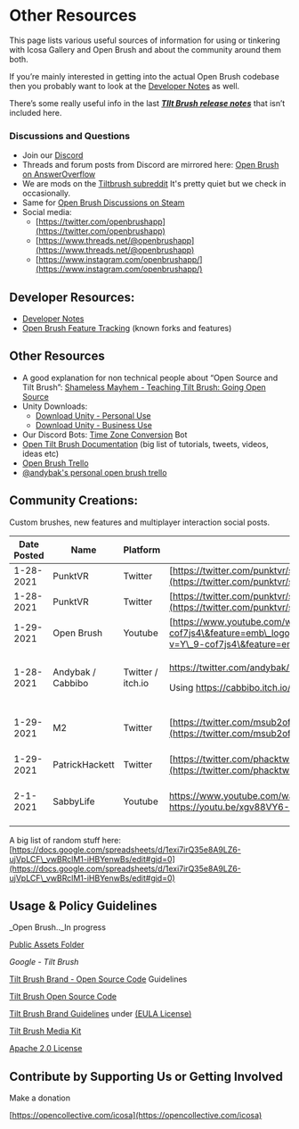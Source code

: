 # Other Resources

This page lists various useful sources of information for using or tinkering with Icosa Gallery and Open Brush and about the community around them both.

If you’re mainly interested in getting into the actual Open Brush codebase then you probably want to look at the [Developer Notes](developer-notes/) as well.

There’s some really useful info in the last [_**TIlt Brush release notes**_](user-guide/tilt-brush-release-notes.md) that isn’t included here.

### Discussions and Questions

* Join our [Discord](https://discord.gg/NQv6QPus)&#x20;
* Threads and forum posts from Discord are mirrored here: [Open Brush on AnswerOverflow](https://www.answeroverflow.com/c/783806589991780412)
* We are mods on the [Tiltbrush subreddit](https://old.reddit.com/r/TiltBrush/new/) It's pretty quiet but we check in occasionally.
* Same for [Open Brush Discussions on Steam](https://steamcommunity.com/app/1634870/discussions/)
* Social media:&#x20;
  * [https://twitter.com/openbrushapp](https://twitter.com/openbrushapp)
  * [https://www.threads.net/@openbrushapp](https://www.threads.net/@openbrushapp)
  * [https://www.instagram.com/openbrushapp/](https://www.instagram.com/openbrushapp/)

## Developer Resources:

* [Developer Notes](developer-notes/)
* [Open Brush Feature Tracking](https://docs.google.com/spreadsheets/d/1MNqrgnUdM-g5qbW\_-rWgnLqqK2WJSSb51y4NTq-ooh0/edit?usp=sharing) (known forks and features)

## Other Resources

* A good explanation for non technical people about “Open Source and Tilt Brush”: [Shameless Mayhem - Teaching Tilt Brush: Going Open Source](https://www.youtube.com/watch?v=LNFl\_G1OXIw)
* Unity Downloads:
  * [Download Unity - Personal Use](https://store.unity.com/download?ref=personal)
  * [Download Unity - Business Use](https://store.unity.com/#plans-business)
* Our Discord Bots: [Time Zone Conversion](https://top.gg/bot/471091072546766849) Bot
* [Open Tilt Brush Documentation](https://docs.google.com/spreadsheets/d/1exi7irQ35e8A9LZ6-ujVpLCF\_vwBRclM1-iHBYenwBs/edit#gid=0) (big list of tutorials, tweets, videos, ideas etc)
* [Open Brush Trello](https://trello.com/b/jItetqYe/open-brush)
* [@andybak's personal open brush trello](https://trello.com/b/KYdM1ffh/open-brush-experimental-features)

## Community Creations:

Custom brushes, new features and multiplayer interaction social posts.

| Date Posted | Name              | Platform          | Link                                                                                                                                                                                                                                           | Subject                             |
| ----------- | ----------------- | ----------------- | ---------------------------------------------------------------------------------------------------------------------------------------------------------------------------------------------------------------------------------------------- | ----------------------------------- |
| 1-28-2021   | PunktVR           | Twitter           | [https://twitter.com/punktvr/status/1354842220361297920](https://twitter.com/punktvr/status/1354842220361297920)                                                                                                                               | Dandelion Brush                     |
| 1-28-2021   | PunktVR           | Twitter           | [https://twitter.com/punktvr/status/1354900422503362561](https://twitter.com/punktvr/status/1354900422503362561)                                                                                                                               | Lacey Leaf Brush                    |
| 1-29-2021   | Open Brush        | Youtube           | [https://www.youtube.com/watch?v=Y\_9-cof7js4\&feature=emb\_logo](https://www.youtube.com/watch?v=Y\_9-cof7js4\&feature=emb\_logo)                                                                                                             | Experimental Brushes display        |
| 1-28-2021   | Andybak / Cabbibo | Twitter / itch.io | <p><a href="https://twitter.com/andybak/status/1354865232871632896">https://twitter.com/andybak/status/1354865232871632896</a></p><p>Using <a href="https://cabbibo.itch.io/fantasy-crystals">https://cabbibo.itch.io/fantasy-crystals</a></p> | Crystal shaders                     |
| 1-29-2021   | M2                | Twitter           | [https://twitter.com/msub2official/status/1355069506230636548](https://twitter.com/msub2official/status/1355069506230636548)                                                                                                                   | WebXR version called - Silk Brush   |
| 1-29-2021   | PatrickHackett    | Twitter           | [https://twitter.com/phacktweets/status/1355206906441129992](https://twitter.com/phacktweets/status/1355206906441129992)                                                                                                                       | Youtube Brush                       |
| 2-1-2021    | SabbyLife         | Youtube           | <p><a href="https://www.youtube.com/watch?v=fMRLZS5cMRc">https://www.youtube.com/watch?v=fMRLZS5cMRc</a><br><a href="https://youtu.be/xgv88VY6-1s">https://youtu.be/xgv88VY6-1s</a></p>                                                        | Hearts, Jelly Brush, & Seed Brushes |

A big list of random stuff here: [https://docs.google.com/spreadsheets/d/1exi7irQ35e8A9LZ6-ujVpLCF\_vwBRclM1-iHBYenwBs/edit#gid=0](https://docs.google.com/spreadsheets/d/1exi7irQ35e8A9LZ6-ujVpLCF\_vwBRclM1-iHBYenwBs/edit#gid=0)

## Usage & Policy Guidelines

\_Open Brush..\_In progress

[Public Assets Folder](https://drive.google.com/drive/folders/1txOhQpdyrLLI0KVch0b-fFVnQgSZlw6e)

_Google - Tilt Brush_

[Tilt Brush Brand - Open Source Code](https://github.com/googlevr/tilt-brush/blob/master/BRAND\_GUIDELINES.md) Guidelines

[Tilt Brush Open Source Code](https://github.com/googlevr/tilt-brush)

[Tilt Brush Brand Guidelines](https://support.google.com/tiltbrush/answer/7203483?hl=en\&ref\_topic=7074683) under [(EULA License)](https://store.steampowered.com/eula/327140\_eula\_0)

[Tilt Brush Media Kit](https://drive.google.com/drive/folders/0B-FOlsWp-DWJV2JrVnJOSlpIQlk)

[Apache 2.0 License](https://github.com/icosa-foundation/open-brush/blob/master/LICENSE)

## Contribute by Supporting Us or Getting Involved

Make a donation

[https://opencollective.com/icosa](https://opencollective.com/icosa)
